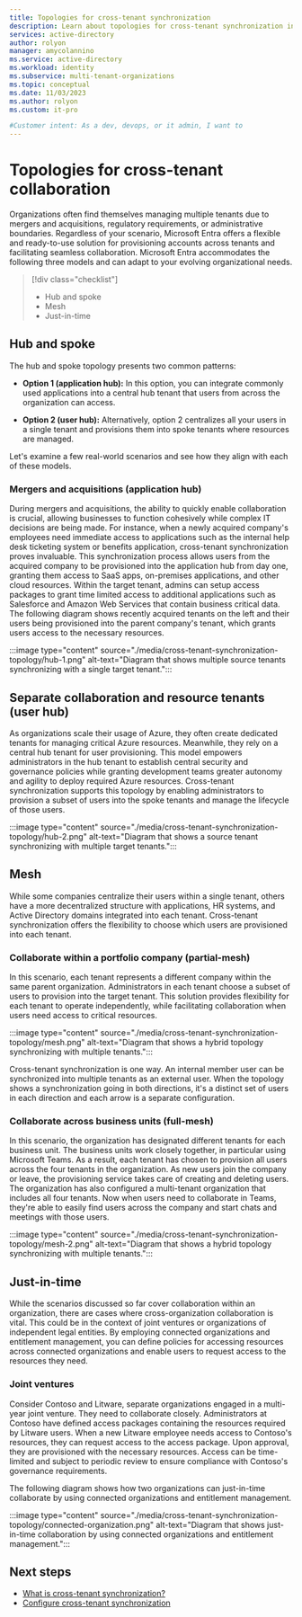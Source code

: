 ```yaml
---
title: Topologies for cross-tenant synchronization
description: Learn about topologies for cross-tenant synchronization in Microsoft Entra ID.
services: active-directory
author: rolyon
manager: amycolannino
ms.service: active-directory
ms.workload: identity
ms.subservice: multi-tenant-organizations
ms.topic: conceptual
ms.date: 11/03/2023
ms.author: rolyon
ms.custom: it-pro

#Customer intent: As a dev, devops, or it admin, I want to
---
```


# Topologies for cross-tenant collaboration

Organizations often find themselves managing multiple tenants due to mergers and acquisitions, regulatory requirements, or administrative boundaries. Regardless of your scenario, Microsoft Entra offers a flexible and ready-to-use solution for provisioning accounts across tenants and facilitating seamless collaboration. Microsoft Entra accommodates the following three models and can adapt to your evolving organizational needs.

> [!div class="checklist"]
> - Hub and spoke
> - Mesh
> - Just-in-time

## Hub and spoke
The hub and spoke topology presents two common patterns:

* **Option 1 (application hub):** In this option, you can integrate commonly used applications into a central hub tenant that users from across the organization can access. 

* **Option 2 (user hub):** Alternatively, option 2 centralizes all your users in a single tenant and provisions them into spoke tenants where resources are managed.


Let's examine a few real-world scenarios and see how they align with each of these models.
### Mergers and acquisitions (application hub)

During mergers and acquisitions, the ability to quickly enable collaboration is crucial, allowing businesses to function cohesively while complex IT decisions are being made. For instance, when a newly acquired company's employees need immediate access to applications such as the internal help desk ticketing system or benefits application, cross-tenant synchronization proves invaluable. This synchronization process allows users from the acquired company to be provisioned into the application hub from day one, granting them access to SaaS apps, on-premises applications, and other cloud resources. Within the target tenant, admins can setup access packages to grant time limited access to additional applications such as Salesforce and Amazon Web Services that contain business critical data. The following diagram shows recently acquired tenants on the left and their users being provisioned into the parent company's tenant, which grants users access to the necessary resources.

:::image type="content" source="./media/cross-tenant-synchronization-topology/hub-1.png" alt-text="Diagram that shows multiple source tenants synchronizing with a single target tenant.":::

## Separate collaboration and resource tenants (user hub)

As organizations scale their usage of Azure, they often create dedicated tenants for managing critical Azure resources. Meanwhile, they rely on a central hub tenant for user provisioning. This model empowers administrators in the hub tenant to establish central security and governance policies while granting development teams greater autonomy and agility to deploy required Azure resources. Cross-tenant synchronization supports this topology by enabling administrators to provision a subset of users into the spoke tenants and manage the lifecycle of those users.

:::image type="content" source="./media/cross-tenant-synchronization-topology/hub-2.png" alt-text="Diagram that shows a source tenant synchronizing with multiple target tenants.":::

## Mesh
While some companies centralize their users within a single tenant, others have a more decentralized structure with applications, HR systems, and Active Directory domains integrated into each tenant. Cross-tenant synchronization offers the flexibility to choose which users are provisioned into each tenant.

### Collaborate within a portfolio company (partial-mesh)
In this scenario, each tenant represents a different company within the same parent organization. Administrators in each tenant choose a subset of users to provision into the target tenant. This solution provides flexibility for each tenant to operate independently, while facilitating collaboration when users need access to critical resources. 

:::image type="content" source="./media/cross-tenant-synchronization-topology/mesh.png" alt-text="Diagram that shows a hybrid topology synchronizing with multiple tenants.":::

Cross-tenant synchronization is one way. An internal member user can be synchronized into multiple tenants as an external user. When the topology shows a synchronization going in both directions, it's a distinct set of users in each direction and each arrow is a separate configuration.

### Collaborate across business units (full-mesh)
In this scenario, the organization has designated different tenants for each business unit. The business units work closely together, in particular using Microsoft Teams. As a result, each tenant has chosen to provision all users across the four tenants in the organization. As new users join the company or leave, the provisioning service takes care of creating and deleting users. The organization has also configured a multi-tenant organization that includes all four tenants. Now when users need to collaborate in Teams, they're able to easily find users across the company and start chats and meetings with those users.    

:::image type="content" source="./media/cross-tenant-synchronization-topology/mesh-2.png" alt-text="Diagram that shows a hybrid topology synchronizing with multiple tenants.":::

## Just-in-time 
While the scenarios discussed so far cover collaboration within an organization, there are cases where cross-organization collaboration is vital. This could be in the context of joint ventures or organizations of independent legal entities. By employing connected organizations and entitlement management, you can define policies for accessing resources across connected organizations and enable users to request access to the resources they need.

### Joint ventures
Consider Contoso and Litware, separate organizations engaged in a multi-year joint venture. They need to collaborate closely. Administrators at Contoso have defined access packages containing the resources required by Litware users. When a new Litware employee needs access to Contoso's resources, they can request access to the access package. Upon approval, they are provisioned with the necessary resources. Access can be time-limited and subject to periodic review to ensure compliance with Contoso's governance requirements.

The following diagram shows how two organizations can just-in-time collaborate by using connected organizations and entitlement management.

:::image type="content" source="./media/cross-tenant-synchronization-topology/connected-organization.png" alt-text="Diagram that shows just-in-time collaboration by using connected organizations and entitlement management.":::

## Next steps

- [What is cross-tenant synchronization?](cross-tenant-synchronization-overview.md)
- [Configure cross-tenant synchronization](cross-tenant-synchronization-configure.md)


